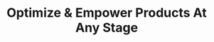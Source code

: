 ---
title: Optimize &amp; Empower Products At Any Stage
description: We help optimize products and teams at any stage, from technical strategy to talent acquisition and software development.

headline: We optimize technology
excerpt: From technical strategy and innovation to talent acquisition and software development, we help empower products and teams at any stage.

cover_image: "careers-browse-apply-preapre.jpeg"

metatags:
  image: og-services.jpg

testimonial:
  name: Andrew Gansler
  position: Ruby on Rails Developer
  company: JetThoughts
  website: "#"
  content: “The best company I worked for, and I'm not just saying this as a current employee. In fact that's my second career session at JetThoughts after a 2 year break at a different company.”
  who: Current Employee (3+ Years)
  image: "john-doe.jpg"


---